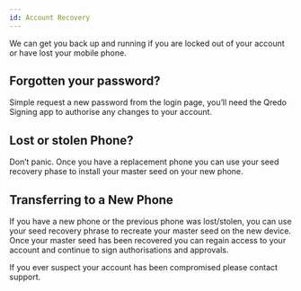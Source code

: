 ```yaml
---
id: Account Recovery
---
```

We can get you back up and running if you are locked out of your account or have lost your mobile phone.

Forgotten your password?
------------------------

Simple request a new password from the login page, you’ll need the Qredo Signing app to authorise any changes to your account.

Lost or stolen Phone?
---------------------

Don’t panic. Once you have a replacement phone you can use your seed recovery phase to install your master seed on your new phone.

Transferring to a New Phone
---------------------------

If you have a new phone or the previous phone was lost/stolen, you can use your seed recovery phrase to recreate your master seed on the new device. Once your master seed has been recovered you can regain access to your account and continue to sign authorisations and approvals.

If you ever suspect your account has been compromised please contact support.
